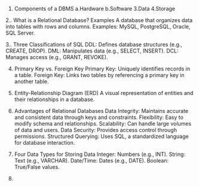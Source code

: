 1. Components of a DBMS
   a.Hardware
   b.Software
   3.Data
   4.Storage

2.. What is a Relational Database? Examples
A database that organizes data into tables with rows and columns.
Examples: MySQL, PostgreSQL, Oracle, SQL Server.

3.. Three Classifications of SQL
DDL: Defines database structures (e.g., CREATE, DROP).
DML: Manipulates data (e.g., SELECT, INSERT).
DCL: Manages access (e.g., GRANT, REVOKE).

4. Primary Key vs. Foreign Key
Primary Key: Uniquely identifies records in a table.
Foreign Key: Links two tables by referencing a primary key in another table.

5. Entity-Relationship Diagram (ERD)
A visual representation of entities and their relationships in a database.

6. Advantages of Relational Databases
Data Integrity: Maintains accurate and consistent data through keys and constraints.
Flexibility: Easy to modify schema and relationships.
Scalability: Can handle large volumes of data and users.
Data Security: Provides access control through permissions.
Structured Querying: Uses SQL, a standardized language for database interaction.

7. Four Data Types for Storing Data
Integer: Numbers (e.g., INT).
String: Text (e.g., VARCHAR).
Date/Time: Dates (e.g., DATE).
Boolean: True/False values.

8.
